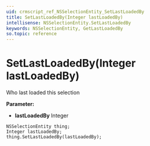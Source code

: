 ```yaml
---
uid: crmscript_ref_NSSelectionEntity_SetLastLoadedBy
title: SetLastLoadedBy(Integer lastLoadedBy)
intellisense: NSSelectionEntity.SetLastLoadedBy
keywords: NSSelectionEntity, GetLastLoadedBy
so.topic: reference
---
```


# SetLastLoadedBy(Integer lastLoadedBy)

Who last loaded this selection

**Parameter:** 
 - **lastLoadedBy** Integer

```crmscript
NSSelectionEntity thing;
Integer lastLoadedBy;
thing.SetLastLoadedBy(lastLoadedBy);
```

